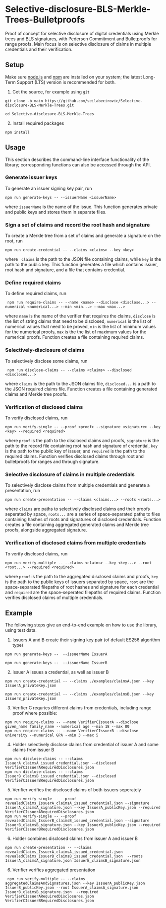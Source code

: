 # Selective-disclosure-BLS-Merkle-Trees-Bulletproofs
Proof of concept for selective disclosure of digital credentials using Merkle trees and BLS signatures, with Pedersen Commitment and Bulletproofs for range proofs. Main focus is on selective disclosure of claims in multiple credentials and their verification.


## Setup

Make sure [node.js](https://nodejs.org/) and [npm](https://docs.npmjs.com/downloading-and-installing-node-js-and-npm) are installed on your system; the latest Long-Term Support (LTS) version is recommended for both.

1. Get the source, for example using `git`
```
git clone -b main https://github.com/seilabecirovic/Selective-disclosure-BLS-Merkle-Trees.git

cd Selective-disclosure-BLS-Merkle-Trees
```

2. Install required packages
```
npm install
```


## Usage

This section describes the command-line interface functionality of the library; corresponding functions can also be accessed through the API.

### Generate issuer keys

To generate an issuer signing key pair, run

```
npm run generate-keys -- --issuerName <issuerName>
```

where `issuerName` is the name of the issue. This function generates private and public keys and stores them in separate files.

### Sign a set of claims and record the root hash and signature

To create a Merkle tree from a set of claims and generate a signature on the root, run 

```
npm run create-credential -- --claims <claims> --key <key>
```

where ` claims` is the path to the JSON file containing claims, while `key` is the path to the public key. This function generates a file which contains issuer, root hash and signature, and a file that contains credential.

### Define required claims

To define required claims, run

```
 npm run require-claims -- --name <name> --disclose <disclose...> --numerical <numerical...> --min <min...> --max <max...>
```

where `name` is the name of the verifier that requires the claims, `disclose` is the list of string claims that need to be disclosed, `numerical` is the list of numerical values that need to be proved, `min` is the list of minimum values for the numerical proofs, `max` is the the list of maximum values for the numerical proofs. Function creates a file containing required claims.


### Selectively-disclosure of claims

To selectively disclose some claims, run

```
 npm run disclose-claims -- --claims <claims> --disclosed <disclosed...>
```

where `claims` is the path to the JSON claims file, `disclosed...` is a path to the JSON required claims file. Function creates a file containing generated claims and Merkle tree proofs. 

### Verification of disclosed claims

To verify disclosed claims, run

```
npm run verify-single -- --proof <proof> --signature <signature> --key <key> --required <required>
```

where  `proof` is the path to the disclosed claims and proofs, `signature` is the path to the record file containing root hash and signature of credential, `key` is the path to the public key of issuer, and `required` is the path to the required claims. Function verifies disclosed claims through root and bulletproofs for ranges and through signature. 

### Selective disclosure of claims in multiple credentials

To selectively disclose claims from multiple credentials and generate a presentation, run

```
npm run create-presentation -- --claims <claims...> --roots <roots...> 
```

where `claims` are paths to selectively disclosed claims and their proofs seperated by space, `roots...` are a series of space-separated paths to files containing hashes of roots and signatures of disclosed credentials. Function creates a file containing aggregated generated claims and Merkle tree proofs, alongside aggregated signature. 

### Verification of disclosed claims from multiple credentials

To verify disclosed claims, run

```
npm run verify-multiple -- --claims <claims> --key <key...> --root <root...> --required <required>
```

where 
`proof` is the path to the aggregated disclosed claims and proofs, `key` is the path to the public keys of issuers separated by space, `root` are the space-separated filepaths of root hashes and signature for each credential and `required` are the space-seperated filepaths of required claims. Function verifies disclosed claims of multiple credentials. 


## Example

The following steps give an end-to-end example on how to use the library, using test data.

1. Issuers A and B create their signing key pair (of default ES256 algorithm type)

```
npm run generate-keys --  --issuerName IssuerA

npm run generate-keys --  --issuerName IssuerB
```

2. Issuer A issues a credential, as well as issuer B

```
npm run create-credential -- --claims ./examples/claimsA.json --key IssuerA_privateKey.json

npm run create-credential -- --claims ./examples/claimsB.json --key IssuerB_privateKey.json 
```

3. Verifier C requries different claims from credentials, including range proof where possible:

```
npm run require-claims -- --name VerifierCIssuerA --disclose given_name family_name --numerical age --min 18 --max 80
npm run require-claims -- --name VerifierCIssuerB --disclose university --numerical GPA --min 3 --max 5
```

4. Holder selectively disclose claims from credential of issuer A and some claims from issuer B

```
npm run disclose-claims -- --claims IssuerA_claimsA_issued_credential.json --disclosed VerifierCIssuerARequiredDisclosures.json
npm run disclose-claims -- --claims IssuerB_claimsB_issued_credential.json --disclosed VerifierCIssuerBRequiredDisclosures.json
```

5. Verifier verifies the disclosed claims of both issuers seperately 

```
npm run verify-single -- --proof revealedClaims_IssuerA_claimsA_issued_credential.json --signature IssuerA_claimsA_signature.json --key IssuerA_publicKey.json --required  VerifierCIssuerARequiredDisclosures.json
npm run verify-single -- --proof revealedClaims_IssuerB_claimsB_issued_credential.json --signature IssuerB_claimsB_signature.json --key IssuerB_publicKey.json --required VerifierCIssuerBRequiredDisclosures.json
```

6. Holder combines disclosed claims from issuer A and issuer B

```
npm run create-presentation -- --claims revealedClaims_IssuerA_claimsA_issued_credential.json revealedClaims_IssuerB_claimsB_issued_credential.json  --roots IssuerA_claimsA_signature.json IssuerB_claimsB_signature.json 
```

6. Verifier verifies aggregated presentation

```
 npm run verify-multiple -- --claims aggregatedClaimsAndSignatures.json --key IssuerA_publicKey.json IssuerB_publicKey.json --root IssuerA_claimsA_signature.json IssuerB_claimsB_signature.json  --required VerifierCIssuerARequiredDisclosures.json VerifierCIssuerBRequiredDisclosures.json
```
